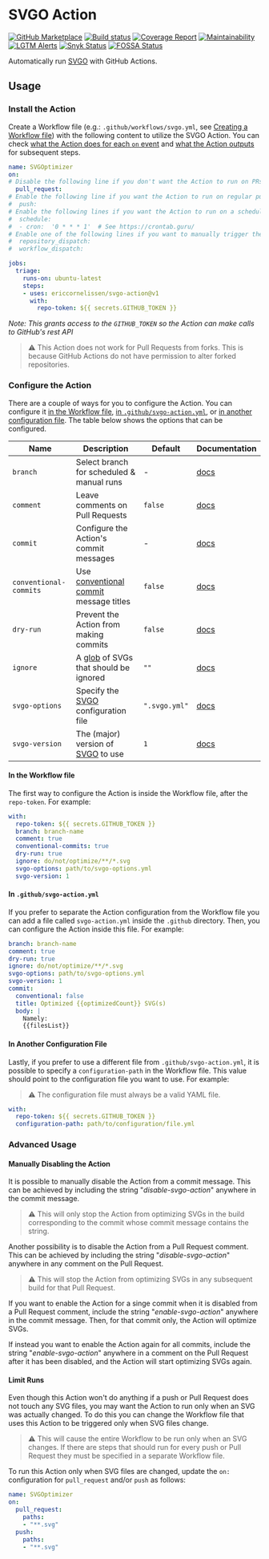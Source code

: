 # SVGO Action

[![GitHub Marketplace][marketplace-image]][marketplace-url]
[![Build status][ci-image]][ci-url]
[![Coverage Report][coverage-image]][coverage-url]
[![Maintainability][maintainability-image]][maintainability-url]
[![LGTM Alerts][lgtm-image]][lgtm-url]
[![Snyk Status][snyk-image]][snyk-url]
[![FOSSA Status][fossa-image]][fossa-url]

Automatically run [SVGO] with GitHub Actions.

## Usage

### Install the Action

Create a Workflow file (e.g.: `.github/workflows/svgo.yml`, see [Creating a
Workflow file]) with the following content to utilize the SVGO Action. You can
check [what the Action does for each `on` event](/docs/events.md) and [what the
Action outputs](/docs/outputs.md) for subsequent steps.

```yaml
name: SVGOptimizer
on:
# Disable the following line if you don't want the Action to run on PRs.
  pull_request:
# Enable the following line if you want the Action to run on regular pushes.
#  push:
# Enable the following lines if you want the Action to run on a schedule.
#  schedule:
#  - cron:  '0 * * * 1'  # See https://crontab.guru/
# Enable one of the following lines if you want to manually trigger the Action.
#  repository_dispatch:
#  workflow_dispatch:

jobs:
  triage:
    runs-on: ubuntu-latest
    steps:
    - uses: ericcornelissen/svgo-action@v1
      with:
        repo-token: ${{ secrets.GITHUB_TOKEN }}
```

_Note: This grants access to the `GITHUB_TOKEN` so the Action can make calls to
GitHub's rest API_

> :warning: This Action does not work for Pull Requests from forks. This is
> because GitHub Actions do not have permission to alter forked repositories.

### Configure the Action

There are a couple of ways for you to configure the Action. You can configure it
[in the Workflow file], [in `.github/svgo-action.yml`], or [in another
configuration file]. The table below shows the options that can be configured.

| Name                   | Description                               | Default       | Documentation                                 |
| ---------------------- | ----------------------------------------- | ------------- | --------------------------------------------- |
| `branch`               | Select branch for scheduled & manual runs | -             | [docs](/docs/options.md#branch)               |
| `comment`              | Leave comments on Pull Requests           | `false`       | [docs](/docs/options.md#comment)              |
| `commit`               | Configure the Action's commit messages    | -             | [docs](/docs/options.md#commit)               |
| `conventional-commits` | Use [conventional commit] message titles  | `false`       | [docs](/docs/options.md#conventional-commits) |
| `dry-run`              | Prevent the Action from making commits    | `false`       | [docs](/docs/options.md#dry-run)              |
| `ignore`               | A [glob] of SVGs that should be ignored   | `""`          | [docs](/docs/options.md#ignore)               |
| `svgo-options`         | Specify the [SVGO] configuration file     | `".svgo.yml"` | [docs](/docs/options.md#svgo-options)         |
| `svgo-version`         | The (major) version of [SVGO] to use      | `1`           | [docs](/docs/options.md#svgo-version)         |

#### In the Workflow file

The first way to configure the Action is inside the Workflow file, after the
`repo-token`. For example:

```yaml
with:
  repo-token: ${{ secrets.GITHUB_TOKEN }}
  branch: branch-name
  comment: true
  conventional-commits: true
  dry-run: true
  ignore: do/not/optimize/**/*.svg
  svgo-options: path/to/svgo-options.yml
  svgo-version: 1
```

#### In `.github/svgo-action.yml`

If you prefer to separate the Action configuration from the Workflow file you
can add a file called `svgo-action.yml` inside the `.github` directory. Then,
you can configure the Action inside this file. For example:

```yaml
branch: branch-name
comment: true
dry-run: true
ignore: do/not/optimize/**/*.svg
svgo-options: path/to/svgo-options.yml
svgo-version: 1
commit:
  conventional: false
  title: Optimized {{optimizedCount}} SVG(s)
  body: |
    Namely:
    {{filesList}}
```

#### In Another Configuration File

Lastly, if you prefer to use a different file from `.github/svgo-action.yml`,
it is possible to specify a `configuration-path` in the Workflow file. This
value should point to the configuration file you want to use. For example:

> :warning: The configuration file must always be a valid YAML file.

```yaml
with:
  repo-token: ${{ secrets.GITHUB_TOKEN }}
  configuration-path: path/to/configuration/file.yml
```

### Advanced Usage

#### Manually Disabling the Action

It is possible to manually disable the Action from a commit message. This can be
achieved by including the string "_disable-svgo-action_" anywhere in the commit
message.

> :warning: This will only stop the Action from optimizing SVGs in the build
> corresponding to the commit whose commit message contains the string.

Another possibility is to disable the Action from a Pull Request comment. This
can be achieved by including the string "_disable-svgo-action_" anywhere in any
comment on the Pull Request.

> :warning: This will stop the Action from optimizing SVGs in any subsequent
> build for that Pull Request.

If you want to enable the Action for a singe commit when it is disabled from a
Pull Request comment, include the string "_enable-svgo-action_" anywhere in the
commit message. Then, for that commit only, the Action will optimize SVGs.

If instead you want to enable the Action again for all commits, include the
string "_enable-svgo-action_" anywhere in a comment on the Pull Request after it
has been disabled, and the Action will start optimizing SVGs again.

#### Limit Runs

Even though this Action won't do anything if a push or Pull Request does not
touch any SVG files, you may want the Action to run only when an SVG was
actually changed. To do this you can change the Workflow file that uses this
Action to be triggered only when SVG files change.

> :warning: This will cause the entire Workflow to be run only when an SVG
> changes. If there are steps that should run for every push or Pull Request
> they must be specified in a separate Workflow file.

To run this Action only when SVG files are changed, update the `on:`
configuration for `pull_request` and/or `push` as follows:

```yaml
name: SVGOptimizer
on:
  pull_request:
    paths:
    - "**.svg"
  push:
    paths:
    - "**.svg"
```

[marketplace-url]: https://github.com/marketplace/actions/svgo-action?version=v1.3.12
[marketplace-image]: https://img.shields.io/badge/Marketplace-v1.3.12-undefined.svg?logo=github&logoColor=white&style=flat
[ci-url]: https://github.com/ericcornelissen/svgo-action/actions?query=workflow%3A%22Code+Validation%22+branch%3Amain-v1
[ci-image]: https://img.shields.io/github/workflow/status/ericcornelissen/svgo-action/Code%20Validation/main-v1?logo=github
[coverage-url]: https://codecov.io/gh/ericcornelissen/svgo-action
[coverage-image]: https://codecov.io/gh/ericcornelissen/svgo-action/branch/main-v1/graph/badge.svg
[maintainability-url]: https://codeclimate.com/github/ericcornelissen/svgo-action/maintainability
[maintainability-image]: https://api.codeclimate.com/v1/badges/4b1085a28f00ec5f9225/maintainability
[lgtm-image]: https://img.shields.io/lgtm/alerts/g/ericcornelissen/svgo-action.svg?logo=lgtm&logoWidth=18
[lgtm-url]: https://lgtm.com/projects/g/ericcornelissen/svgo-action/alerts/
[snyk-image]: https://snyk.io/test/github/ericcornelissen/svgo-action/badge.svg?targetFile=package.json
[snyk-url]: https://snyk.io/test/github/ericcornelissen/svgo-action?targetFile=package.json
[fossa-image]: https://app.fossa.com/api/projects/git%2Bgithub.com%2Fericcornelissen%2Fsvgo-action.svg?type=shield
[fossa-url]: https://app.fossa.com/projects/git%2Bgithub.com%2Fericcornelissen%2Fsvgo-action?ref=badge_shield

[conventional commit]: https://www.conventionalcommits.org/
[creating a workflow file]: https://docs.github.com/en/actions/configuring-and-managing-workflows/configuring-a-workflow#creating-a-workflow-file
[glob]: https://en.wikipedia.org/wiki/Glob_(programming)
[in the workflow file]: #in-the-workflow-file
[in `.github/svgo-action.yml`]: #in-githubsvgo-actionyml
[in another configuration file]: #in-another-configuration-file
[svgo]: https://github.com/svg/svgo
